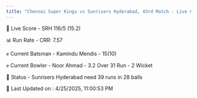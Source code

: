 ```yaml
---
title: "Chennai Super Kings vs Sunrisers Hyderabad, 43rd Match - Live Cricket Score"
---
```


🔴 Live Score - SRH 116/5 (15.2)  

📊 Run Rate - CRR: 7.57  

✊ Current Batsman - Kamindu Mendis - 15(10)  

✊ Current Bowler - Noor Ahmad - 3.2 Over 31 Run - 2 Wicket  

📑 Status - Sunrisers Hyderabad need 39 runs in 28 balls

📝 Last Updated on : 4/25/2025, 11:00:53 PM  

